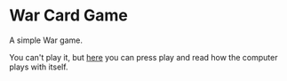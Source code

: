 # War Card Game

A simple War game.

You can't play it, but [here](https://repl.it/@lugrao/warcardgame) you can press play and read how the computer plays with itself.
